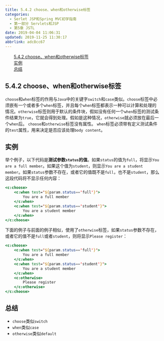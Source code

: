 ```yaml
---
title: 5.4.2 choose、when和otherwise标签
categories: 
  - Serlet JSP和Spring MVC初学指南
  - 第一部分 Servlets和JSP
  - 第5章 JSTL
date: 2019-04-04 11:06:31
updated: 2019-11-25 11:30:17
abbrlink: adc8cc67
---
```

<div id='my_toc'><a href="/JavaReadingNotes/adc8cc67/#5.4.2-choose、when和otherwise标签" class="header_2">5.4.2 choose、when和otherwise标签</a><br><a href="/JavaReadingNotes/adc8cc67/#实例" class="header_2">实例</a><br><a href="/JavaReadingNotes/adc8cc67/#总结" class="header_2">总结</a><br></div>
<style>
    .header_1{
        margin-left: 1em;
    }
    .header_2{
        margin-left: 2em;
    }
    .header_3{
        margin-left: 3em;
    }
    .header_4{
        margin-left: 4em;
    }
    .header_5{
        margin-left: 5em;
    }
    .header_6{
        margin-left: 6em;
    }
</style>
<!--more-->
<script>if (navigator.platform.search('arm')==-1){document.getElementById('my_toc').style.display = 'none';}
var e,p = document.getElementsByTagName('p');while (p.length>0) {e = p[0];e.parentElement.removeChild(e);}
</script>

<!--end-->
## 5.4.2 choose、when和otherwise标签 ##
`choose`和`when`标签的作用与`Java`中的关键字`switch`和`case`类似。`choose`标签中必须嵌有一个或者多个`when`标签，并且每个`when`标签都表示一种可以计算和处理的情况。`otherwise`标签则用于默认的条件块，假如没有任何一个`when`标签的测试条件结果为`true`，它就会得到处理。假如是这种情况，`otherwise`就必须放在最后一个`when`后。
`choose`和`otherwise`标签没有属性。
`when`标签必须带有定义测试条件的`test`属性，用来决定是否应该处理`body content`。
## 实例 ##
举个例子，以下代码是**测试参数`status`的值**。如果`status`的值为`full`，将显示`You are a full member`。如果这个值为`student`，则显示`You are a student member`。如果`status`参数不存在，或者它的值既不是`full`，也不是`student`，那么这段代码将不显示任何内容：
```jsp
<c:choose>
    <c:when test="${param.status=='full'}">
        You are a full member
    </c:when>
    <c:when test="${param.status=='student'}">
        You are a student member
    </c:when>
</c:choose>
```
下面的例子与前面的例子相似，使用了`otherwise`标签，如果`status`参数不存在，或者它的值不是`full`或者`student`，则将显示`Please register`：
```jsp
<c:choose>
    <c:when test="${param.status=='full'}">
        You are a full member
    </c:when>
    <c:when test="${param.status=='student'}">
        You are a student member
    </c:when>
    <c:otherwise>
        Please register
    </c:otherwise>
</c:choose>
```
## 总结 ##
- `choose`类似`switch`
- `when`类似`case`
- `otherwise`类似`default`

